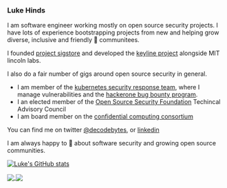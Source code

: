 ### Luke Hinds

I am software engineer working mostly on open source security projects. I have lots of experience bootstrapping projects from new and helping grow diverse, inclusive and friendly 👯 communitees.

I founded [project sigstore](https://sigstore.dev) and developed the [keyline project](https://keylime.dev) alongside MIT lincoln labs.

I also do a fair number of gigs around open source security in general.

* I am member of the [kubernetes security response team](https://github.com/kubernetes/committee-security-response/blob/main/README.md#security-response-committee-src), where I manage vulnerabilities and the [hackerone bug bounty program](https://hackerone.com/kubernetes).
* I an elected member of the [Open Source Security Foundation](https://openssf.org) Techincal Advisory Council
* I am board member on the [confidential computing consortium](https://confidentialcomputing.io/)

You can find me on twitter [@decodebytes](https://twitter.com/decodebytes), or [linkedin](https://www.linkedin.com/in/lukehinds/)

I am always happy to 💬 about software security and growing open source communities. 

[![Luke's GitHub stats](https://github-readme-stats.vercel.app/api?username=lukehinds)](https://github.com/lukehinds/github-readme-stats)

<a href="https://github.com/sigstore">
  <img align="center" src="https://github-readme-stats.vercel.app/api/pin/?username=lukehinds&repo=sigstore" />
</a>
<a href="https://github.com/keylime/keylime">
  <img align="center" src="https://github-readme-stats.vercel.app/api/pin/?username=lukehinds&repo=keylime" />
</a>
